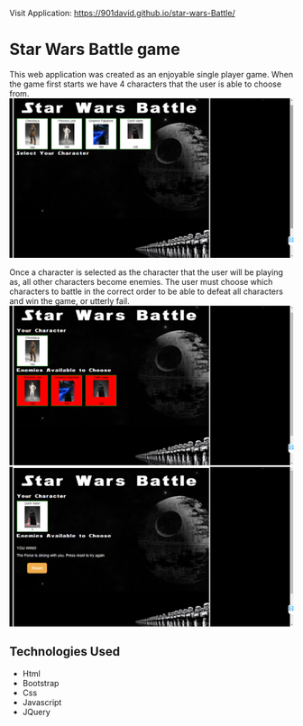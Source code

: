 Visit Application: https://901david.github.io/star-wars-Battle/

# Star Wars Battle game

This web application was created as an enjoyable single player game.  When the game first starts we have 4 characters that the user is able to choose from.  
![Shot1](readmeimages/shot1.png)

Once a character is selected as the character that the user will be playing as, all other characters become enemies.  The user must choose which characters to battle in the correct order to be able to defeat all characters and win the game, or utterly fail.
![Shot2](readmeimages/shot2.png)
![Shot3](readmeimages/shot3.png)

## Technologies Used
* Html
* Bootstrap
* Css
* Javascript
* JQuery
